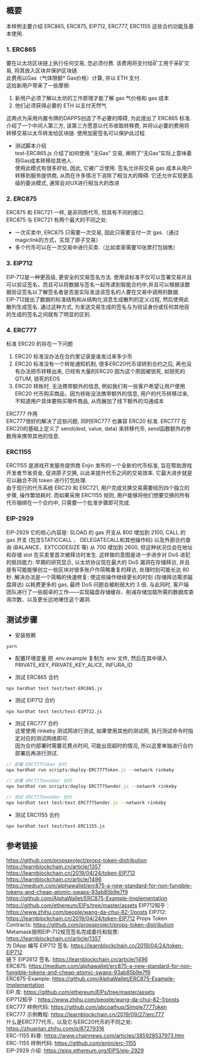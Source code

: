 ## 概要  
本样例主要介绍 ERC865, ERC875, EIP712, ERC777, ERC1155 这些合约功能及基本使用.

### 1. ERC865 
要在以太坊区块链上执行任何交易, 您必须付费. 该费用将支付给矿工用于采矿交易, 将其放入区块并保护区块链.   
此费用以Gas（气体限额* Gas​​价格）计算, 并以 ETH 支付.   
这给新用户带来了一些摩擦:   

1. 新用户必须了解以太坊的工作原理才能了解 gas 气价格和 gas 成本   
2. 他们必须获得必要的 ETH 以支付天然气   
 
这两点为采用内置令牌的DAPPS创造了不必要的障碍, 为此提出了 ERC865 标准.   
介绍了一个中间人第三方, 该第三方愿意以代币收取转移费, 并将以必要的费用将转移交易以太币转发给区块链. 使用加密签名可以保护此过程.  
- 测试脚本介绍   
test-ERC865.js 介绍了如何使用 "无Gas" 交易, 阐明了“无Gas”实际上意味着将Gas成本转移给其他人.      
使用此模式有很多好处, 因此, 它被广泛使用. 签名允许将交易 gas 成本从用户转移到服务提供商, 从而在许多情况下消除了相当大的障碍. 它还允许实现更高级的委派模式, 通常会对UX进行相当大的改进  

### 2. ERC875
ERC875 和 ERC721 一样, 是非同质代币, 但具有不同的接口.   
ERC875 与 ERC721 有两个最大的不同之处:  
- 一次买卖中, ERC875 只需要一次交易, 因此只需要支付一次 gas.（通过magiclink的方式，实现了原子交易）  
- 多个代币可以在一次交易中进行买卖.（比如卖家需要10张票打包销售）
  
### 3. EIP712  
EIP-712是一种更高级, 更安全的交易签名方法. 使用该标准不仅可以签署交易并且可以验证签名，而且可以将数据与签名一起传递到智能合约中,并且可以根据该数据验证签名以了解签名者是否是实际发送该签名的人要在交易中调用的数据.       
EIP-712提出了数据的标准结构和从结构化消息生成散列的定义过程, 然后使用此散列生成签名. 通过这种方式, 为发送交易生成的签名与为验证身份或任何其他目的生成的签名之间就有了明显的区别.  

### 4. ERC777    
标准 ERC20 的存在一下问题 
1. ERC20 标准没办法在合约里记录是谁发过来多少币  
2. ERC20 标准没有一个转账通知机制, 很多ERC20代币误转到合约之后, 再也没有办法把币转移出来, 已经有大量的ERC20 因为这个原因被锁死, 如锁死的QTUM, 锁死的EOS   
3. ERC20 转账时, 无法携带额外的信息, 例如我们有一些客户希望让用户使用 ERC20 代币购买商品，因为转账没法携带额外的信息, 用户的代币转移过来, 不知道用户具体要购买哪件商品, 从而展加了线下额外的沟通成本  

ERC777 作用   
ERC777很好的解决了这些问题, 同时ERC777 也兼容 ERC20 标准. ERC777 在 ERC20的基础上定义了 send(dest, value, data) 来转移代币, send函数额外的参数用来携带其他的信息. 

### ERC1155 
ERC1155 是游戏开发服务提供商 Enjin 发布的一个全新的代币标准, 旨在帮助游戏开发者节省资金, 促进原子交换, 以此来提升代币之间的交易效率. 它最大进步就是可以融合不同 token 进行打包处理.  
由于现行的代币系统 ERC20 和 ERC721, 用户完成兑换交易需要经历四个独立的步骤, 操作繁琐耗时. 而如果采用 ERC1155 规则, 用户能够将他们想要交换的所有代币捆绑在一个合约中, 只需要一个批准步骤即可完成. 


### EIP-2929  
 EIP-2929 它的核心内容是: SLOAD 的 gas 开支从 800 增加到 2100, CALL 的 gas 开支 (包含STATICCALL 、 DELEGATECALL和其他操作码) 以及外部合约查询 (BALANCE、EXTCODESIZE 等) 从 700 增加到 2600, 但这种状况仅会在地址和存储 slot 在买卖里首次被拜访时发生. 这样做的意图是进一步进步对 DoS 进犯的抵挡能力: 早期的研究显示, 以太坊协议现在最大的 DoS 漏洞在存储拜访, 并且是有可能能够创立一些区块对很多账户作简略重复的拜访, 处理时刻可能长达 80 秒. 解决办法是一个简略的快速修复: 使这些操作继续更长的时刻 (存储拜访需求磁盘拜访) 以耗费更多的 gas, 最终 DoS 问题会被削弱大约 3 倍. 与此同时, 客户端团队进行了一些超卓的工作——实现磁盘存储缓存、削减存储加载所需的数据库查询次数、以及更长远地堵住这个漏洞.

## 测试步骤 
- 安装依赖 
```
yarn
```

- 配置环境变量 
把 .env.example 复制为 .env 文件, 然后在其中填入 PRIVATE_KEY, PRIVATE_KEY_ALICE, INFURA_ID

- 测试 ERC865 合约
```
npx hardhat test test/test-ERC865.js 
``` 

- 测试 EIP712 合约
```
npx hardhat test test/test-EIP712.js 
``` 

- 测试 ERC777 合约  
这里使用 rinkeby 测试网进行测试, 如果使用其他的测试网, 执行测试命令时指定对应的测试网络即可.  
因为合约部署时需要花费点时间, 可能出现超时的情况, 所以这里单独进行合约部署后再进行测试. 
```ts
// 部署 ERC777Token 合约
npx hardhat run scripts/deploy-ERC777Token.js --network rinkeby 

// 部署 ERC777Sendder 合约
npx hardhat run scripts/deploy-ERC777Sender.js --network rinkeby

// 测试 ERC777Sendder 合约
npx hardhat test test/test-ERC777Sender.js --network rinkeby
``` 

- 测试 ERC1155 合约
```
npx hardhat test test/test-ERC1155.js 
``` 



## 参考链接
https://github.com/propsproject/props-token-distribution 
https://learnblockchain.cn/article/1357    
https://learnblockchain.cn/2019/04/24/token-EIP712  
https://learnblockchain.cn/article/1496  
https://medium.com/alphawallet/erc875-a-new-standard-for-non-fungible-tokens-and-cheap-atomic-swaps-93ab85b9e7f9  
https://github.com/AlphaWallet/ERC875-Example-Implementation  
https://github.com/ethereum/EIPs/tree/master/assets 
EIP712知乎：https://www.zhihu.com/people/wang-da-chui-82-1/posts
EIP712: https://learnblockchain.cn/2019/04/24/token-EIP712
Props Token Contracts:  https://github.com/propsproject/props-token-distribution    
Metamask按照EIP-712规范签名完成委托和投票: https://learnblockchain.cn/article/1357    
为 DApp 编写 EIP712 签名: https://learnblockchain.cn/2019/04/24/token-EIP712  
链下 EIP2612 签名:  https://learnblockchain.cn/article/1496  
ERC875: https://medium.com/alphawallet/erc875-a-new-standard-for-non-fungible-tokens-and-cheap-atomic-swaps-93ab85b9e7f9  
ERC875-Example: https://github.com/AlphaWallet/ERC875-Example-Implementation   
EIP 库:  https://github.com/ethereum/EIPs/tree/master/assets   
EIP712知乎：https://www.zhihu.com/people/wang-da-chui-82-1/posts  
ERC777 样例代码: https://github.com/abcoathup/Simple777Token  
ERC777 示例教程: https://learnblockchain.cn/2019/09/27/erc777  
什么是ERC777代币，以及它与ERC20代币的不同之处: https://zhuanlan.zhihu.com/p/87279316  
ERC-1155 科普: https://www.chainnews.com/articles/385928537973.htm  
ERC-1155 样例代码:  https://github.com/enjin/erc-1155   
EIP-2929 介绍: https://eips.ethereum.org/EIPS/eip-2929  

